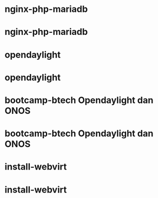 # nginx-php-mariadb
# nginx-php-mariadb
# opendaylight
# opendaylight
# bootcamp-btech Opendaylight dan ONOS
# bootcamp-btech Opendaylight dan ONOS
# install-webvirt
# install-webvirt

